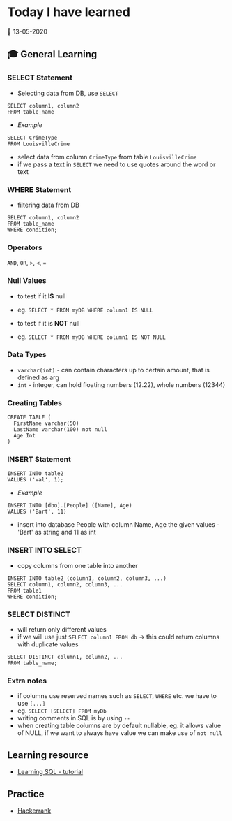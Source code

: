 # Today I have learned

:calendar: 13-05-2020

## :mortar_board: General Learning

### SELECT Statement

- Selecting data from DB, use `SELECT`
```
SELECT column1, column2
FROM table_name
```

- _Example_
```
SELECT CrimeType
FROM LouisvilleCrime
```
- select data from column `CrimeType` from table `LouisvilleCrime`
- if we pass a text in `SELECT` we need to use quotes around the word or text

### WHERE Statement

- filtering data from DB
```
SELECT column1, column2
FROM table_name
WHERE condition;
```

### Operators
`AND`, `OR`, `>`, `<`, `=`

### Null Values
- to test if it **IS** null
- eg. `SELECT * FROM myDB WHERE column1 IS NULL`

- to test if it is **NOT** null
- eg. `SELECT * FROM myDB WHERE column1 IS NOT NULL`

### Data Types
- `varchar(int)` - can contain characters up to certain amount, that is defined as arg
- `int` - integer, can hold floating numbers (12.22), whole numbers (12344)


### Creating Tables
```
CREATE TABLE (
  FirstName varchar(50)
  LastName varchar(100) not null
  Age Int
)
```

### INSERT Statement
```
INSERT INTO table2
VALUES ('val', 1);
```

- _Example_
```
INSERT INTO [dbo].[People] ([Name], Age)
VALUES ('Bart', 11)
```

- insert into database People with column Name, Age the given values - 'Bart' as string and 11 as int

### INSERT INTO SELECT
- copy columns from one table into another
```
INSERT INTO table2 (column1, column2, column3, ...)
SELECT column1, column2, column3, ...
FROM table1
WHERE condition;
```

### SELECT DISTINCT
- will return only different values
- if we will use just `SELECT column1 FROM db` -> this could return columns with duplicate values
```
SELECT DISTINCT column1, column2, ...
FROM table_name;
```

### Extra notes

- if columns use reserved names such as `SELECT`, `WHERE` etc. we have to use `[...]`
- eg. `SELECT [SELECT] FROM myDb`
- writing comments in SQL is by using `--`
- when creating table columns are by default nullable, eg. it allows value of NULL, if we want to always have value we can make use of `not null`

## Learning resource
- [Learning SQL - tutorial](https://app.sixweeksql.com/)

## Practice
- [Hackerrank]()